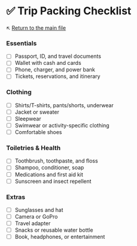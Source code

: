 # ✅ Trip Packing Checklist

↖️ [Return to the main file](../README.md)

### Essentials
- [ ] Passport, ID, and travel documents
- [ ] Wallet with cash and cards
- [ ] Phone, charger, and power bank
- [ ] Tickets, reservations, and itinerary

### Clothing
- [ ] Shirts/T-shirts, pants/shorts, underwear
- [ ] Jacket or sweater
- [ ] Sleepwear
- [ ] Swimwear or activity-specific clothing
- [ ] Comfortable shoes

### Toiletries & Health
- [ ] Toothbrush, toothpaste, and floss
- [ ] Shampoo, conditioner, soap
- [ ] Medications and first aid kit
- [ ] Sunscreen and insect repellent

### Extras
- [ ] Sunglasses and hat
- [ ] Camera or GoPro
- [ ] Travel adapter
- [ ] Snacks or reusable water bottle
- [ ] Book, headphones, or entertainment

